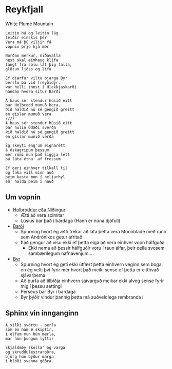 # Reykfjall
White Plume Mountain

```
Leitin há og leitin lág
leiðir einskis þér
Vera má þú viljir fá
vopnin þrjú hjá mér

Norðan merkur, niðavalla
næst skal eimhaug klífa
langt frá sólu lát þig falla,
glötun ljóss og lífa

Ef djarfur viltu bjarga Byr
berstu þá við freyðidýr.
Þar helli innst í Hlekkjaskarði
handan hvera situr Barði

Á haus sér stendur húsið eitt
þar Holbrodd munuð bera.
Þið haldið nú sé gengið greitt
en gíslar munuð vera 
////
Á haus sér stendur húsið eitt
þar hulin Ódæði sverða
Þið haldið nú sé gengið greitt
en gíslar munið verða

Ég skeyti eng'um eignarétt
á óskagripum þessum
mér rúmi mun það liggja létt
þá láta étna' af fressum

Ef geri einhver tilkall til
og taka vill minn auð
þeim kasta mun í heljarhyl
eð' halda þeim í nauð
```

## Um vopnin
- [Holbroddur eða Níðingur](https://www.dndbeyond.com/magic-items/blackrazor)
  - Ætti að vera scimitar
  - Lúsíus bar það í bardaga (Hann er núna djöfull)
- [Barði](https://www.dndbeyond.com/magic-items/whelm)
  - Spurning hvort ég ætti frekar að láta þetta vera Moonblade með rúnir sem
    Andrónikos getur afritað
  - Það gengur að vísu ekki ef þetta eiga að vera einhver vopn hálfguða
    - Ekki nema að þessir hálfguðir voru í raun álfar, þeir deila svosem 
      sambærilegum nafnavenjum....
- [Byr](https://www.dndbeyond.com/magic-items/wave)
  - Spurning hvort ég geti ekki útfært þetta einhvern veginn sem boga, en ég
    velti því fyrir mér hvort það meiki sense ef þetta er eitthvað sjávarþema
  - Að þurfa að tilbiðja einhvern sjávarguð meikar ekki alveg sense fyrir mig
    í þessu settingi
  - Perseus bar Byr í bardaga
  - Byr þýðir vindur þannig þetta má auðveldlega rembranda í 


## Sphinx vin innganginn
```
Á silki svörtu - perla
söm en ham æ skiptir,
í elfum mun hún merla,
mar hún þungum lyftir

Skjaldmey skolla' og varga
og skruddulestraróðra,
björg hún býður marga
í blóði svanna góðra.
```
